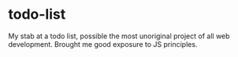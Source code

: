 # todo-list
My stab at a todo list, possible the most unoriginal project of all web development. Brought me good exposure to JS principles. 

